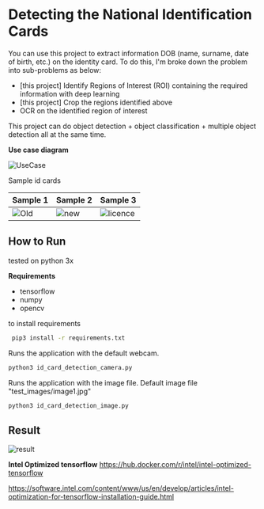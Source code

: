 # Detecting the National Identification Cards


You can use this project to extract information DOB (name, surname, date of birth, etc.) on the identity card. To do this, I'm broke down the problem into sub-problems as below:

- [this project] Identify Regions of Interest (ROI) containing the required information with deep learning
- [this project] Crop the regions identified above
- OCR on the identified region of interest

This project can do object detection + object classification + multiple object detection all at the same time.

**Use case diagram**

![UseCase](./static/usecase.png "UseCase")

Sample id cards

| Sample 1  | Sample 2 |Sample 3  |
|---|---|---|
| ![Old](./static/old_card.png "Old")  | ![new](./static/new_card.png "new")  |![licence](./static/licence.png "licence")  |


## How to Run

tested on python 3x

**Requirements**

- tensorflow 
- numpy
- opencv

to install requirements

```bash
 pip3 install -r requirements.txt
 ```
 
Runs the application with the default webcam.

```python
python3 id_card_detection_camera.py
```


Runs the application with the image file. Default image file "test_images/image1.jpg"

```python
python3 id_card_detection_image.py
```

## Result


![result](./static/result.png "result")  


**Intel Optimized tensorflow**
https://hub.docker.com/r/intel/intel-optimized-tensorflow

https://software.intel.com/content/www/us/en/develop/articles/intel-optimization-for-tensorflow-installation-guide.html